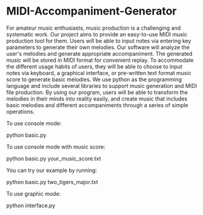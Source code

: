 # MIDI-Accompaniment-Generator

For amateur music enthusiasts, music production is a challenging and systematic work. Our project aims to provide an easy-to-use MIDI music production tool for them. Users will be able to input notes via entering key parameters to generate their own melodies. Our software will analyze the user's melodies and generate appropriate accompaniment. The generated music will be stored in MIDI format for convenient replay. To accommodate the different usage habits of users, they will be able to choose to input notes via keyboard, a graphical interface, or pre-written text format music score to generate basic melodies. We use python as the programming language and include several libraries to support music generation and MIDI file production. By using our program, users will be able to transform the melodies in their minds into reality easily, and create music that includes basic melodies and different accompaniments through a series of simple operations. 

To use console mode:

python basic.py

To use console mode with music score:

python basic.py your_music_score.txt

You can try our example by running:

python basic.py two_tigers_major.txt

To use graphic mode:

python interface.py
